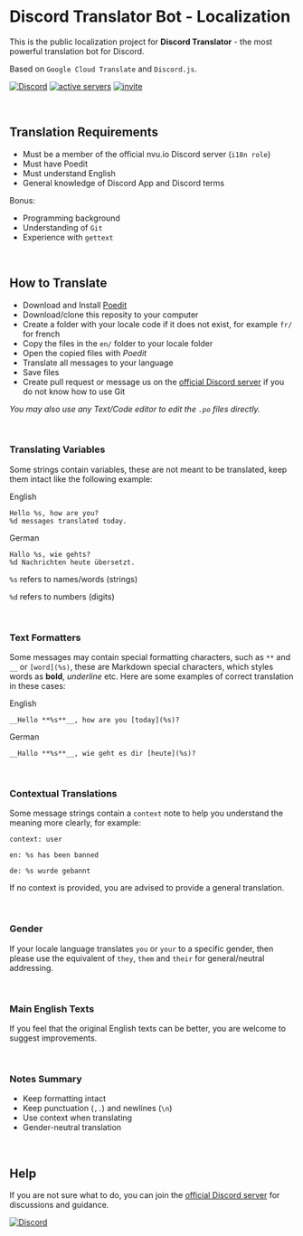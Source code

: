 # Discord Translator Bot - Localization

This is the public localization project for **Discord Translator** - the most powerful translation bot for Discord.

Based on `Google Cloud Translate` and `Discord.js`.

[![Discord](https://discordapp.com/api/guilds/377112375372808193/embed.png)](https://discord.gg/uekTNPj) [![active servers](https://discordbots.org/api/widget/servers/360081866461806595.svg)](https://discordbots.org/bot/360081866461806595) [![invite](https://img.shields.io/badge/invite-Translator%20Bot-7289DA.svg)](https://discordapp.com/api/oauth2/authorize?client_id=360081866461806595&permissions=67628096&scope=bot)

<br>

## Translation Requirements

* Must be a member of the official nvu.io Discord server (`i18n role`)
* Must have Poedit
* Must understand English
* General knowledge of Discord App and Discord terms

Bonus:

* Programming background
* Understanding of `Git`
* Experience with `gettext`

<br>

## How to Translate

* Download and Install [Poedit](https://poedit.net/)
* Download/clone this reposity to your computer
* Create a folder with your locale code if it does not exist, for example `fr/` for french
* Copy the files in the `en/` folder to your locale folder
* Open the copied files with *Poedit*
* Translate all messages to your language
* Save files
* Create pull request or message us on the [official Discord server](https://discordapp.com/invite/uekTNPj) if you do not know how to use Git

*You may also use any Text/Code editor to edit the `.po` files directly.*

<br>

### Translating Variables

Some strings contain variables, these are not meant to be translated, keep them intact like the following example:

English
```
Hello %s, how are you?
%d messages translated today.
```

German
```
Hallo %s, wie gehts?
%d Nachrichten heute übersetzt.
```

`%s` refers to names/words (strings)

`%d` refers to numbers (digits)

<br>

### Text Formatters

Some messages may contain special formatting characters, such as `**` and `__` or `[word](%s)`, these are Markdown special characters, which styles words as **bold**, _underline_ etc. Here are some examples of correct translation in these cases:

English
```
__Hello **%s**__, how are you [today](%s)?
```
German
```
__Hallo **%s**__, wie geht es dir [heute](%s)?
```

<br>

### Contextual Translations

Some message strings contain a `context` note to help you understand the meaning more clearly, for example:

```
context: user

en: %s has been banned

de: %s wurde gebannt
```

If no context is provided, you are advised to provide a general translation.

<br>

### Gender

If your locale language translates `you` or `your` to a specific gender, then please use the equivalent of `they`, `them` and `their` for general/neutral addressing.

<br>

### Main English Texts

If you feel that the original English texts can be better, you are welcome to suggest improvements.

<br>

### Notes Summary

* Keep formatting intact
* Keep punctuation (`,.`) and newlines (`\n`)
* Use context when translating
* Gender-neutral translation

<br>

## Help

If you are not sure what to do, you can join the [official Discord server](https://discord.gg/uekTNPj) for discussions and guidance.

[![Discord](https://discordapp.com/api/guilds/377112375372808193/embed.png)](https://discord.gg/uekTNPj)
